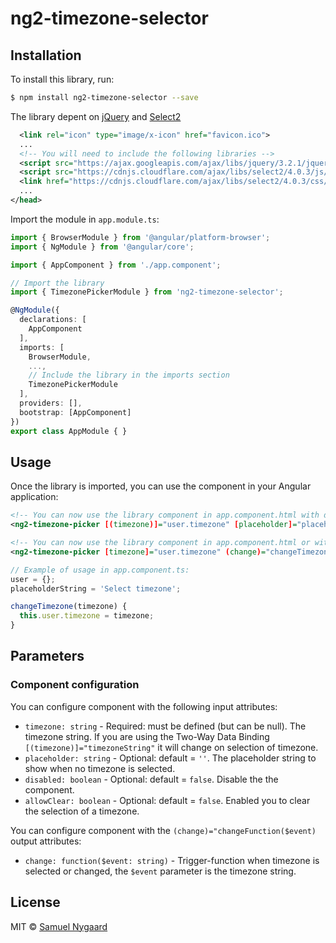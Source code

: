 # ng2-timezone-selector

## Installation

To install this library, run:

```bash
$ npm install ng2-timezone-selector --save
```

The library depent on [jQuery](https://github.com/jquery/jquery) and [Select2](https://github.com/select2/select2)

```xml
  <link rel="icon" type="image/x-icon" href="favicon.ico">
  ...
  <!-- You will need to include the following libraries -->
  <script src="https://ajax.googleapis.com/ajax/libs/jquery/3.2.1/jquery.min.js"></script>
  <script src="https://cdnjs.cloudflare.com/ajax/libs/select2/4.0.3/js/select2.min.js"></script>
  <link href="https://cdnjs.cloudflare.com/ajax/libs/select2/4.0.3/css/select2.min.css" rel="stylesheet" />
  ...
</head>
```

Import the module in `app.module.ts`:

```typescript
import { BrowserModule } from '@angular/platform-browser';
import { NgModule } from '@angular/core';

import { AppComponent } from './app.component';

// Import the library
import { TimezonePickerModule } from 'ng2-timezone-selector';

@NgModule({
  declarations: [
    AppComponent
  ],
  imports: [
    BrowserModule,
    ...,
    // Include the library in the imports section
    TimezonePickerModule
  ],
  providers: [],
  bootstrap: [AppComponent]
})
export class AppModule { }
```

## Usage

Once the library is imported, you can use the component in your Angular application:

```xml
<!-- You can now use the library component in app.component.html with double-binding: -->
<ng2-timezone-picker [(timezone)]="user.timezone" [placeholder]="placeholderString"></ng2-timezone-picker>
```

```xml
<!-- You can now use the library component in app.component.html or with single-binding and a change function  -->
<ng2-timezone-picker [timezone]="user.timezone" (change)="changeTimezone($event)" placeholder="Select timezone"></ng2-timezone-picker>
```

```typescript
// Example of usage in app.component.ts:
user = {};
placeholderString = 'Select timezone';

changeTimezone(timezone) {
  this.user.timezone = timezone;
}
```

## Parameters

### Component configuration

You can configure component with the following input attributes:

  * `timezone: string` - Required: must be defined (but can be null). The timezone string. If you are using the Two-Way Data Binding `[(timezone)]="timezoneString"` it will change on selection of timezone. 
  * `placeholder: string` - Optional: default = `''`. The placeholder string to show when no timezone is selected.
  * `disabled: boolean` - Optional: default = `false`. Disable the the component.
  * `allowClear: boolean` - Optional: default = `false`. Enabled you to clear the selection of a timezone.

You can configure component with the `(change)="changeFunction($event)` output attributes:
  * `change: function($event: string)` - Trigger-function when timezone is selected or changed, the `$event` parameter is the timezone string.

## License

MIT © [Samuel Nygaard](mailto:teamnygaard@gmail.com)